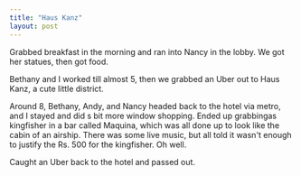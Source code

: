 ```yaml
---
title: "Haus Kanz"
layout: post
---
```


Grabbed breakfast in the morning and ran into Nancy in the lobby. We got her statues, then got food.

Bethany and I worked till almost 5, then we grabbed an Uber out to Haus Kanz, a cute little district.

Around 8, Bethany, Andy, and Nancy headed back to the hotel via metro, and I stayed and did s bit more window shopping. Ended up grabbingas kingfisher in a bar called Maquina, which was all done up to look like the cabin of an airship. There was some live music, but all told it wasn't enough to justify the Rs. 500 for the kingfisher. Oh well.

Caught an Uber back to the hotel and passed out.

